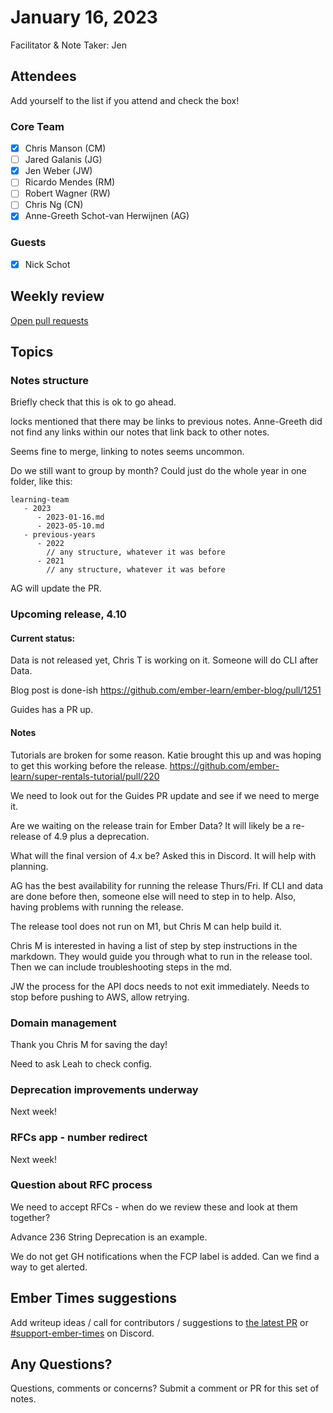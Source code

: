 # January 16, 2023

Facilitator & Note Taker: Jen

## Attendees

Add yourself to the list if you attend and check the box!

### Core Team

- [x] Chris Manson (CM)
- [ ] Jared Galanis (JG)
- [x] Jen Weber (JW)
- [ ] Ricardo Mendes (RM)
- [ ] Robert Wagner (RW)
- [ ] Chris Ng (CN)
- [x] Anne-Greeth Schot-van Herwijnen (AG)

### Guests

- [x] Nick Schot

## Weekly review

[Open pull requests](https://help-wanted.emberjs.com/pull-requests)

## Topics

### Notes structure

Briefly check that this is ok to go ahead.

locks mentioned that there may be links to previous notes. Anne-Greeth
did not find any links within our notes that link back to other notes.

Seems fine to merge, linking to notes seems uncommon.

Do we still want to group by month? Could just do the whole year in one
folder, like this:

```
learning-team
   - 2023
      - 2023-01-16.md
      - 2023-05-10.md
   - previous-years 
      - 2022
        // any structure, whatever it was before
      - 2021
        // any structure, whatever it was before
```

AG will update the PR.

### Upcoming release, 4.10

#### Current status: 
Data is not released yet, Chris T is working on it. Someone
will do CLI after Data.

Blog post is done-ish https://github.com/ember-learn/ember-blog/pull/1251

Guides has a PR up.

#### Notes

Tutorials are broken for some reason. Katie brought this up and was hoping to
get this working before the release. https://github.com/ember-learn/super-rentals-tutorial/pull/220

We need to look out for the Guides PR update and see if we need to merge it.

Are we waiting on the release train for Ember Data? It will likely be a
re-release of 4.9 plus a deprecation.

What will the final version of 4.x be? Asked this in Discord. It will help
with planning.

AG has the best availability for running the release Thurs/Fri. If CLI and
data are done before then, someone else will need to step in to help.
Also, having problems with running the release.

The release tool does not run on M1, but Chris M can help build it.

Chris M is interested in having a list of step by step instructions
in the markdown. They would  guide you through what to run in the release tool.
Then we can include troubleshooting steps in the md.

JW the process for the API docs needs to not exit immediately.
Needs to stop before pushing to AWS, allow retrying.

### Domain management

Thank you Chris M for saving the day!

Need to ask Leah to check config.

### Deprecation improvements underway

Next week!

### RFCs app - number redirect

Next week!


### Question about RFC process

We need to accept RFCs - when do we review these and look at them together?

Advance 236 String Deprecation is an example.

We do not get GH notifications when the FCP label is added. Can we find a way to
get alerted.

<!-- If you would like to add a topic to the agenda please add a suggestion to the PR using the following format: -->
<!-- ### Your topic (INITIALS, expected duration in minutes) -->

## Ember Times suggestions

Add writeup ideas / call for contributors / suggestions to [the latest PR](https://github.com/ember-learn/ember-blog/pulls?q=is%3Aopen+is%3Apr+label%3A%22%F0%9F%97%9E+embertimes%22%20or%20#support-ember-times) or [#support-ember-times](https://discordapp.com/channels/480462759797063690/485450546887786506) on Discord.

## Any Questions?

Questions, comments or concerns? Submit a comment or PR for this set of notes.
